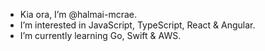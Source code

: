 -  Kia ora, I’m @halmai-mcrae.
-  I’m interested in JavaScript, TypeScript, React & Angular. 
-  I’m currently learning Go, Swift & AWS.
<!---
halmai-mcrae/halmai-mcrae is a ✨ special ✨ repository because its `README.md` (this file) appears on your GitHub profile.
You can click the Preview link to take a look at your changes.
--->
